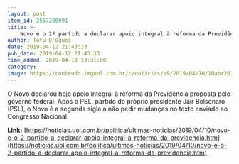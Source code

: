 ```yaml
---
layout: post
item_id: 2557280091
title: >-
    Novo é o 2º partido a declarar apoio integral à reforma da Previdência
author: Tatu D'Oquei
date: 2019-04-12 21:43:33
pub_date: 2019-04-12 21:43:33
time_added: 2019-04-10 13:31:00
category: 
image: https://conteudo.imguol.com.br/c/noticias/a9/2019/04/10/10abr2019---joao-amoedo-durante-entrevista-1554919446247_v2_615x300.jpg
---
```


O Novo declarou hoje apoio integral à reforma da Previdência proposta pelo governo federal. Após o PSL, partido do próprio presidente Jair Bolsonaro (PSL), o Novo é a segunda sigla a não pedir mudanças no texto enviado ao Congresso Nacional.

**Link:** [https://noticias.uol.com.br/politica/ultimas-noticias/2019/04/10/novo-e-o-2-partido-a-declarar-apoio-integral-a-reforma-da-previdencia.htm](https://noticias.uol.com.br/politica/ultimas-noticias/2019/04/10/novo-e-o-2-partido-a-declarar-apoio-integral-a-reforma-da-previdencia.htm)

